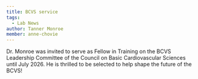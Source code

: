 ```yaml
---
title: BCVS service
tags:
  - Lab News
author: Tanner Monroe
member: anne-chovie
---
```



Dr. Monroe was invited to serve as Fellow in Training on the BCVS Leadership Committee of the Council on Basic Cardiovascular Sciences until July 2026. He is thrilled to be selected to help shape the future of the BCVS!
